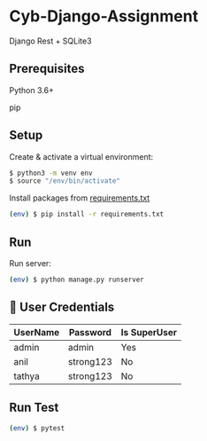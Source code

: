 # Cyb-Django-Assignment

Django Rest + SQLite3

## Prerequisites

Python 3.6+

pip

## Setup 

Create & activate a virtual environment:
```bash
$ python3 -m venv env
$ source "/env/bin/activate"
```

Install packages from [requirements.txt](requirements.txt)
```bash
(env) $ pip install -r requirements.txt
```


## Run

Run server:
```bash
(env) $ python manage.py runserver
```

## :key: User Credentials

| UserName | Password | Is SuperUser |
| --- | --- | --- | 
| admin | admin | Yes |
| anil | strong123 | No |
| tathya | strong123 | No |

## Run Test

```bash
(env) $ pytest
```